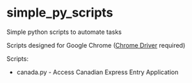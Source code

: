 # simple_py_scripts
Simple python scripts to automate tasks

Scripts designed for Google Chrome ([Chrome Driver](http://chromedriver.chromium.org/) required)

Scripts:

* canada.py - Access Canadian Express Entry Application
